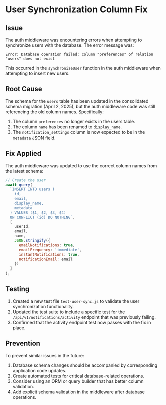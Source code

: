 # User Synchronization Column Fix

## Issue
The auth middleware was encountering errors when attempting to synchronize users with the database. The error message was:

```
Error: Database operation failed: column "preferences" of relation "users" does not exist
```

This occurred in the `synchronizeUser` function in the auth middleware when attempting to insert new users.

## Root Cause
The schema for the `users` table has been updated in the consolidated schema migration (April 2, 2025), but the auth middleware code was still referencing the old column names. Specifically:

1. The column `preferences` no longer exists in the users table.
2. The column `name` has been renamed to `display_name`.
3. The `notification_settings` column is now expected to be in the `metadata` JSON field.

## Fix Applied
The auth middleware was updated to use the correct column names from the latest schema:

```javascript
// Create the user
await query(
  `INSERT INTO users (
    id,
    email,
    display_name,
    metadata
  ) VALUES ($1, $2, $3, $4)
  ON CONFLICT (id) DO NOTHING`,
  [
    userId,
    email,
    name,
    JSON.stringify({
      emailNotifications: true,
      emailFrequency: 'immediate',
      instantNotifications: true,
      notificationEmail: email
    })
  ]
);
```

## Testing
1. Created a new test file `test-user-sync.js` to validate the user synchronization functionality.
2. Updated the test suite to include a specific test for the `/api/v1/notifications/activity` endpoint that was previously failing.
3. Confirmed that the activity endpoint test now passes with the fix in place.

## Prevention
To prevent similar issues in the future:

1. Database schema changes should be accompanied by corresponding application code updates.
2. Create automated tests for critical database-related operations.
3. Consider using an ORM or query builder that has better column validation.
4. Add explicit schema validation in the middleware after database operations.